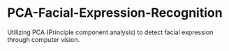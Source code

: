# PCA-Facial-Expression-Recognition
Utilizing PCA (Principle component analysis)  to detect facial expression through computer vision. 
